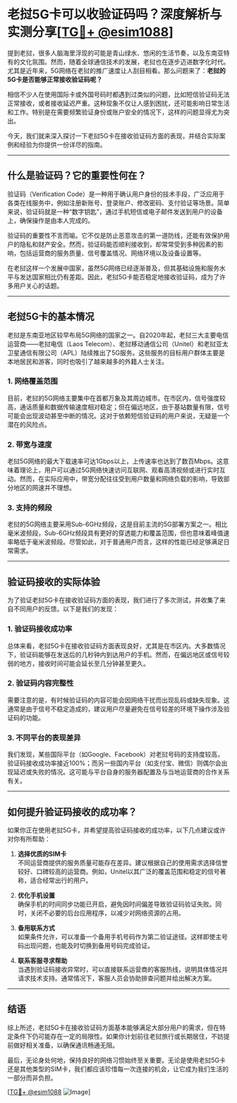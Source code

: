 # 老挝5G卡可以收验证码吗？深度解析与实测分享[[TG💪+ @esim1088](https://t.me/s/esim1088)]

提到老挝，很多人脑海里浮现的可能是青山绿水、悠闲的生活节奏，以及东南亚特有的文化氛围。然而，随着全球通信技术的发展，老挝也在逐步迈进数字化时代。尤其是近年来，5G网络在老挝的推广速度让人刮目相看。那么问题来了：**老挝的5G卡是否能够正常接收验证码呢？**

相信不少人在使用国际卡或外国号码时都遇到过类似的问题，比如短信验证码无法正常接收，或者接收延迟严重。这种现象不仅让人感到困扰，还可能影响日常生活和工作。特别是在需要频繁验证身份或账户安全的情况下，这样的问题显得尤为突出。

今天，我们就来深入探讨一下老挝5G卡在接收验证码方面的表现，并结合实际案例和经验为你提供一份详尽的指南。

---

## 什么是验证码？它的重要性何在？

验证码（Verification Code）是一种用于确认用户身份的技术手段，广泛应用于各类在线服务中，例如注册新账号、登录账户、修改密码、支付验证等场景。简单来说，验证码就是一种“数字钥匙”，通过手机短信或电子邮件发送到用户的设备上，确保操作是由本人完成的。

验证码的重要性不言而喻。它不仅是防止恶意攻击的第一道防线，还能有效保护用户的隐私和财产安全。然而，验证码能否顺利接收到，却常常受到多种因素的影响，包括运营商的服务质量、信号覆盖情况、网络环境以及设备设置等。

在老挝这样一个发展中国家，虽然5G网络已经逐渐普及，但其基础设施和服务水平与发达国家相比仍有差距。因此，老挝5G卡能否稳定地接收验证码，成为了许多用户关心的话题。

---

## 老挝5G卡的基本情况

老挝是东南亚地区较早布局5G网络的国家之一。自2020年起，老挝三大主要电信运营商——老挝电信（Laos Telecom）、老挝移动通信公司（Unitel）和老挝亚太卫星通信有限公司（APL）陆续推出了5G服务。这些服务的目标用户群体主要是本地居民和游客，同时也吸引了越来越多的外籍人士关注。

### 1. 网络覆盖范围
目前，老挝的5G网络主要集中在首都万象及其周边城市。在市区内，信号强度较高，通话质量和数据传输速度相对稳定；但在偏远地区，由于基站数量有限，信号可能会出现波动甚至中断的情况。这对于依赖短信验证码的用户来说，无疑是一个潜在的风险点。

### 2. 带宽与速度
老挝5G网络的最大下载速率可达1Gbps以上，上传速率也达到了数百Mbps。这意味着理论上，用户可以通过5G网络快速访问互联网、观看高清视频或进行实时互动。然而，在实际应用中，带宽分配往往受到用户数量和网络负载的影响，导致部分地区的网速并不理想。

### 3. 支持的频段
老挝的5G网络主要采用Sub-6GHz频段，这是目前主流的5G部署方案之一。相比毫米波频段，Sub-6GHz频段具有更好的穿透能力和覆盖范围，但也意味着峰值速率略低于毫米波频段。尽管如此，对于普通用户而言，这样的性能已经足够满足日常需求。

---

## 验证码接收的实际体验

为了验证老挝5G卡在接收验证码方面的表现，我们进行了多次测试，并收集了来自不同用户的反馈。以下是我们的发现：

### 1. 验证码接收成功率
总体来看，老挝5G卡在接收验证码方面表现良好，尤其是在市区内。大多数情况下，验证码能够在发送后的几秒钟内到达用户的手机。然而，在偏远地区或信号较弱的地方，接收时间可能会延长至几分钟甚至更久。

### 2. 验证码内容完整性
需要注意的是，有时候验证码的内容可能会因网络干扰而出现乱码或缺失现象。这通常是由于信号不稳定造成的，建议用户尽量避免在信号较差的环境下操作涉及验证码的功能。

### 3. 不同平台的表现差异
我们发现，某些国际平台（如Google、Facebook）对老挝号码的支持度较高，验证码接收成功率接近100%；而另一些国内平台（如支付宝、微信）则偶尔会出现延迟或失败的情况。这可能与平台自身的服务器配置及与当地运营商的合作关系有关。

---

## 如何提升验证码接收的成功率？

如果你正在使用老挝5G卡，并希望提高验证码接收的成功率，以下几点建议或许对你有所帮助：

1. **选择优质的SIM卡**  
   不同运营商提供的服务质量可能存在差异。建议根据自己的使用需求选择信誉较好、口碑较高的运营商。例如，Unitel以其广泛的覆盖范围和稳定的信号著称，适合经常出行的用户。

2. **优化手机设置**  
   确保手机的时间同步功能已开启，避免因时间偏差导致验证码验证失败。同时，关闭不必要的后台应用程序，以减少对网络资源的占用。

3. **备用联系方式**  
   如果条件允许，可以准备一个备用手机号码作为第二验证途径。这样即使主号码出现问题，也能及时切换到备用号码完成验证。

4. **联系客服寻求帮助**  
   当遇到验证码接收异常时，可以直接联系运营商的客服热线，说明具体情况并请求技术支持。通常情况下，客服人员会协助排查问题并给出解决方案。

---

## 结语

综上所述，老挝5G卡在接收验证码方面基本能够满足大部分用户的需求，但在特定条件下仍可能存在一定的局限性。如果你计划前往老挝旅行或长期居住，不妨提前做好相关准备，以确保通讯畅通无阻。

最后，无论身处何地，保持良好的网络习惯始终至关重要。无论是使用老挝5G卡还是其他类型的SIM卡，我们都应该珍惜每一次连接的机会，让它成为我们生活的一部分而非负担。

[[TG💪+ @esim1088](https://t.me/s/esim1088) ![Image](https://i.postimg.cc/4NQfJmqS/Snipaste-2025-05-13-00-14-12.png)]
